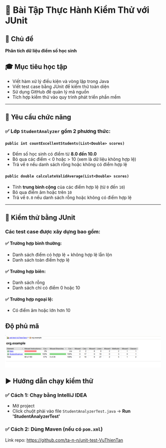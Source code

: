 # 🧪 Bài Tập Thực Hành Kiểm Thử với JUnit

## 🎯 Chủ đề
**Phân tích dữ liệu điểm số học sinh**

## 🎓 Mục tiêu học tập
- Viết hàm xử lý điều kiện và vòng lặp trong Java
- Viết test case bằng JUnit để kiểm thử toàn diện
- Sử dụng GitHub để quản lý mã nguồn
- Tích hợp kiểm thử vào quy trình phát triển phần mềm

---

## 📌 Yêu cầu chức năng

### ✅ Lớp `StudentAnalyzer` gồm 2 phương thức:

#### `public int countExcellentStudents(List<Double> scores)`
- Đếm số học sinh có điểm từ **8.0 đến 10.0**
- Bỏ qua các điểm < 0 hoặc > 10 (xem là dữ liệu không hợp lệ)
- Trả về `0` nếu danh sách rỗng hoặc không có điểm hợp lệ

#### `public double calculateValidAverage(List<Double> scores)`
- Tính **trung bình cộng** của các điểm hợp lệ (từ `0` đến `10`)
- Bỏ qua điểm âm hoặc trên `10`
- Trả về `0.0` nếu danh sách rỗng hoặc không có điểm hợp lệ

---

## 🧪 Kiểm thử bằng JUnit

### Các test case được xây dựng bao gồm:

#### ✅ Trường hợp bình thường:
- Danh sách điểm có hợp lệ + không hợp lệ lẫn lộn
- Danh sách toàn điểm hợp lệ

#### ✅ Trường hợp biên:
- Danh sách rỗng
- Danh sách chỉ có điểm 0 hoặc 10

#### ✅ Trường hợp ngoại lệ:
- Có điểm âm hoặc lớn hơn 10

## Độ phủ mã
<img src="Docs/test.png" alt="Anh test" />

## ▶️ Hướng dẫn chạy kiểm thử

### ✅ Cách 1: Chạy bằng IntelliJ IDEA
- Mở project
- Click chuột phải vào file `StudentAnalyzerTest.java` → **Run 'StudentAnalyzerTest'**

### ✅ Cách 2: Dùng Maven (nếu có `pom.xml`)

Link repo: https://github.com/ta-n-n/unit-test-VuThienTan